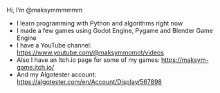 Hi, I’m @maksymmmmmm
- I learn programming with Python and algorithms right now
- I made a few games using Godot Engine, Pygame and Blender Game Engine
- I have a YouTube channel: https://www.youtube.com/@maksymmomot/videos
- Also I have an Itch.io page for some of my games: https://maksym-game.itch.io/
- And my Algotester account: https://algotester.com/en/Account/Display/567898

<!---
maksymmmmmm/maksymmmmmm is a ✨ special ✨ repository because its `README.md` (this file) appears on your GitHub profile.
You can click the Preview link to take a look at your changes.
--->
